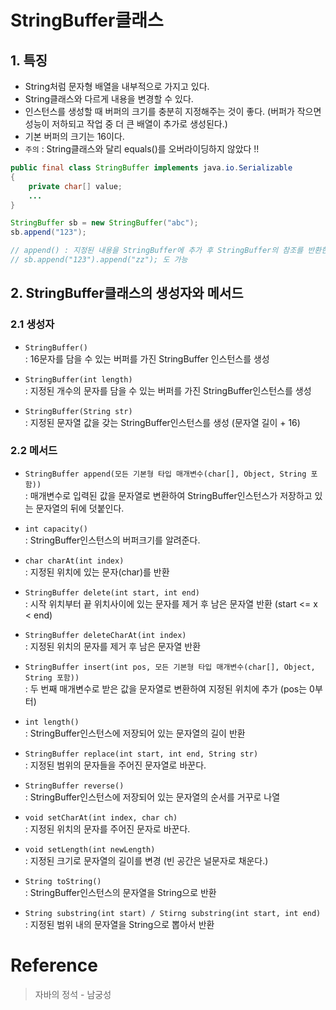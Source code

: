 # StringBuffer클래스

## 1. 특징
- String처럼 문자형 배열을 내부적으로 가지고 있다.
- String클래스와 다르게 내용을 변경할 수 있다.
- 인스턴스를 생성할 때 버퍼의 크기를 충분히 지정해주는 것이 좋다. (버퍼가 작으면 성능이 저하되고 작업 중 더 큰 배열이 추가로 생성된다.)
- 기본 버퍼의 크기는 16이다.
- `주의` : String클래스와 달리 equals()를 오버라이딩하지 않았다 !!

```java
public final class StringBuffer implements java.io.Serializable
{
    private char[] value;
    ...
}
```

```java
StringBuffer sb = new StringBuffer("abc");
sb.append("123");

// append() : 지정된 내용을 StringBuffer에 추가 후 StringBuffer의 참조를 반환한다.
// sb.append("123").append("zz"); 도 가능
```

## 2. StringBuffer클래스의 생성자와 메서드

### 2.1 생성자
- `StringBuffer()`   
: 16문자를 담을 수 있는 버퍼를 가진 StringBuffer 인스턴스를 생성

- `StringBuffer(int length)`   
: 지정된 개수의 문자를 담을 수 있는 버퍼를 가진 StringBuffer인스턴스를 생성

- `StringBuffer(String str)`   
: 지정된 문자열 값을 갖는 StringBuffer인스턴스를 생성 (문자열 길이 + 16)

### 2.2 메서드
- `StringBuffer append(모든 기본형 타입 매개변수(char[], Object, String 포함))`   
: 매개변수로 입력된 값을 문자열로 변환하여 StringBuffer인스턴스가 저장하고 있는 문자열의 뒤에 덧붙인다.

- `int capacity()`   
: StringBuffer인스턴스의 버퍼크기를 알려준다.

- `char charAt(int index)`   
: 지정된 위치에 있는 문자(char)를 반환

- `StringBuffer delete(int start, int end)`   
: 시작 위치부터 끝 위치사이에 있는 문자를 제거 후 남은 문자열 반환 (start <= x < end)

- `StringBuffer deleteCharAt(int index)`   
: 지정된 위치의 문자를 제거 후 남은 문자열 반환

- `StringBuffer insert(int pos, 모든 기본형 타입 매개변수(char[], Object, String 포함))`   
: 두 번째 매개변수로 받은 값을 문자열로 변환하여 지정된 위치에 추가 (pos는 0부터)

- `int length()`   
: StringBuffer인스턴스에 저장되어 있는 문자열의 길이 반환

- `StringBuffer replace(int start, int end, String str)`   
: 지정된 범위의 문자들을 주어진 문자열로 바꾼다.

- `StringBuffer reverse()`   
: StringBuffer인스턴스에 저장되어 있는 문자열의 순서를 거꾸로 나열

- `void setCharAt(int index, char ch)`   
: 지정된 위치의 문자를 주어진 문자로 바꾼다.

- `void setLength(int newLength)`   
: 지정된 크기로 문자열의 길이를 변경 (빈 공간은 널문자로 채운다.)

- `String toString()`   
: StringBuffer인스턴스의 문자열을 String으로 반환

- `String substring(int start) / Stirng substring(int start, int end)`   
: 지정된 범위 내의 문자열을 String으로 뽑아서 반환

# Reference
> 자바의 정석 - 남궁성
